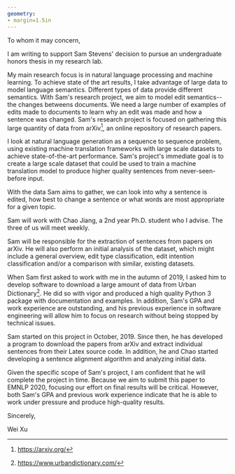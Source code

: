 ```yaml
---
geometry:
- margin=1.5in
---
```


<!-- 
pandoc --from markdown --to pdf --standalone --out paper/letter.pdf paper/letter.md

pandoc --from markdown --to docx --standalone --out paper/letter.docx paper/letter.md
pandoc --from markdown --to latex --standalone --out paper/letter.tex paper/letter.md

 -->

To whom it may concern,

 I am writing to support Sam Stevens' decision to pursue an undergraduate honors thesis in my research lab. 

<!-- Context for the research project and a discussion of why the research is significant; -->

My main research focus is in natural language processing and machine learning. To achieve state of the art results, I take advantage of large data to model language semantics. Different types of data provide different semantics. With Sam's research project, we aim to model edit semantics--the changes betweens documents. We need a large number of examples of edits made to documents to learn why an edit was made and how a sentence was changed. Sam's research project is focused on gathering this large quantity of data from arXiv[^arxiv], an online repository of research papers.

<!-- Description of how the proposed project fits within other related research projects in your lab; -->

I look at natural language generation as a sequence to sequence problem, using existing machine translation frameworks with large scale datasets to achieve state-of-the-art performance. Sam's project's immediate goal is to create a large scale dataset that could be used to train a machine translation model to produce higher quality sentences from never-seen-before input.

[^arxiv]: https://arxiv.org/

With the data Sam aims to gather, we can look into why a sentence is edited, how best to change a sentence or what words are most appropriate for a given topic. 

<!-- Description of how the research work will be supervised (e.g., weekly meetings or by a graduate/postdoctoral student); -->

Sam will work with Chao Jiang, a 2nd year Ph.D. student who I advise. The three of us will meet weekly.

<!-- If student is working in a research group with multiple investigators, indicate his or her individual contribution to the project; -->

Sam will be responsible for the extraction of sentences from papers on arXiv. He will also perform an initial analysis of the dataset, which might include a general overview, edit type classification, edit intention classification and/or a comparison with similar, existing datasets.

<!-- A discussion of the ability of the student to successfully carry out the project  -->

When Sam first asked to work with me in the autumn of 2019, I asked him to develop software to download a large amount of data from Urban Dictionary[^urbandict]. He did so with vigor and produced a high quality Python 3 package with documentation and examples. In addition, Sam's GPA and work experience are outstanding, and his previous experience in software engineering will allow him to focus on research without being stopped by technical issues.

[^urbandict]: https://www.urbandictionary.com/

<!-- A description of progress made up to the current time, if the student has already started the proposed research project; -->
Sam started on this project in October, 2019. Since then, he has developed a program to download the papers from arXiv and extract individual sentences from their Latex source code. In addition, he and Chao started developing a sentence alignment algorithm and analyzing initial data.

<!-- A description of previous research, if the student has worked on other research projects under your supervision; -->

<!-- A discussion of the proposed time schedule and whether the project can be completed in the given time; -->

Given the specific scope of Sam's project, I am confident that he will complete the project in time. Because we aim to submit this paper to EMNLP 2020, focusing our effort on final results will be critical. However, both Sam's GPA and previous work experience indicate that he is able to work under pressure and produce high-quality results.

Sincerely,

Wei Xu